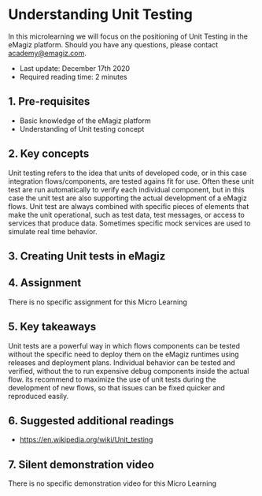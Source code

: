 # Understanding Unit Testing

In this microlearning we will focus on the positioning of Unit Testing in the eMagiz platform. Should you have any questions, please contact academy@emagiz.com.

- Last update: December 17th 2020
- Required reading time: 2 minutes

## 1. Pre-requisites
- Basic knowledge of the eMagiz platform
- Understanding of Unit testing concept


## 2. Key concepts
Unit testing refers to the idea that units of developed code, or in this case integration flows/components, are tested agains fit for use. Often these unit test are run automatically to verify each individual component, but in this case the unit test are also supporting the actual development of a eMagiz flows. Unit test are always combined with specific pieces of elements that make the unit operational, such as test data, test messages, or access to services that produce data. Sometimes specific mock services are used to simulate real time behavior.


## 3. Creating Unit tests in eMagiz



## 4. Assignment

There is no specific assignment for this Micro Learning

## 5. Key takeaways

Unit tests are a powerful way in which flows components can be tested without the specific need to deploy them on the eMagiz runtimes using releases and deployment plans. Individual behavior can be tested and verified, without the to run expensive debug components inside the actual flow. its recommend to maximize the use of unit tests during the development of new flows, so that issues can be fixed quicker and reproduced easily.

## 6. Suggested additional readings

- https://en.wikipedia.org/wiki/Unit_testing


## 7. Silent demonstration video

There is no specific demonstration video for this Micro Learning

